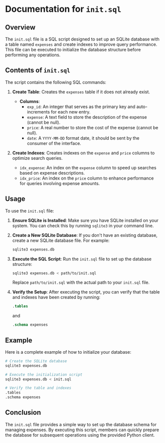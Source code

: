 # Documentation for `init.sql`

## Overview

The `init.sql` file is a SQL script designed to set up an SQLite database with a table named `expenses` and create indexes to improve query performance. This file can be executed to initialize the database structure before performing any operations.

## Contents of `init.sql`

The script contains the following SQL commands:

1. **Create Table**: Creates the `expenses` table if it does not already exist.
   - **Columns**:
     - `exp_id`: An integer that serves as the primary key and auto-increments for each new entry.
     - `expense`: A text field to store the description of the expense (cannot be null).
     - `price`: A real number to store the cost of the expense (cannot be null).
     - `date`: A `YYYY-MM-DD` format date, it should be sent by the consumer of the interface.

2. **Create Indexes**: Creates indexes on the `expense` and `price` columns to optimize search queries.
   - `idx_expense`: An index on the `expense` column to speed up searches based on expense descriptions.
   - `idx_price`: An index on the `price` column to enhance performance for queries involving expense amounts.

## Usage

To use the `init.sql` file:

1. **Ensure SQLite is Installed**: Make sure you have SQLite installed on your system. You can check this by running `sqlite3` in your command line.

2. **Create a New SQLite Database**: If you don't have an existing database, create a new SQLite database file. For example:
   ```bash
   sqlite3 expenses.db
   ```

3. **Execute the SQL Script**: Run the `init.sql` file to set up the database structure:
   ```bash
   sqlite3 expenses.db < path/to/init.sql
   ```
   Replace `path/to/init.sql` with the actual path to your `init.sql` file.

4. **Verify the Setup**: After executing the script, you can verify that the table and indexes have been created by running:
   ```sql
   .tables
   ```
   and
   ```sql
   .schema expenses
   ```

## Example

Here is a complete example of how to initialize your database:

```bash
# Create the SQLite database
sqlite3 expenses.db

# Execute the initialization script
sqlite3 expenses.db < init.sql

# Verify the table and indexes
.tables
.schema expenses
```

## Conclusion

The `init.sql` file provides a simple way to set up the database schema for managing expenses. By executing this script, members can quickly prepare the database for subsequent operations using the provided Python client.
